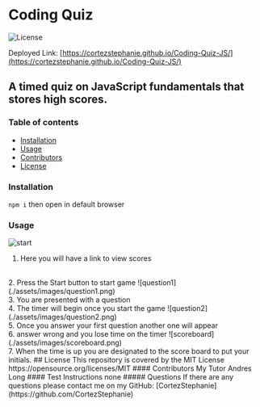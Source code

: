 
#  Coding Quiz
![License](https://img.shields.io/badge/License-MIT-yellow.svg)

Deployed Link: [https://cortezstephanie.github.io/Coding-Quiz-JS/](https://cortezstephanie.github.io/Coding-Quiz-JS/)
##  A timed quiz on JavaScript fundamentals that stores high scores.
### Table of contents
- [Installation](#installation)
- [Usage](#usage)
- [Contributors](#contributors)
- [License](#license)
### Installation
```npm i``` then open in default browser
### Usage
![start](./assets/images/start.png)<br>
1. Here you will have a link to view scores
<br>
2. Press the Start button to start game
![question1](./assets/images/question1.png)<br>
3. You are presented with a question 
<br>
4. The timer will begin once you start the game
![question2](./assets/images/question2.png)<br>
5. Once you answer your first question another one will appear
<br>
6. answer wrong and you lose time on the timer
![scoreboard](./assets/images/scoreboard.png)<br>
7. When the time is up you are designated to the score board to put your initials.
## License
This repository is covered by the MIT License  <br> 
https://opensource.org/licenses/MIT
#### Contributors
My Tutor Andres Long
#### Test Instructions
none
##### Questions
If there are any questions please contact me on my GitHub: [CortezStephanie](https://github.com/CortezStephanie)